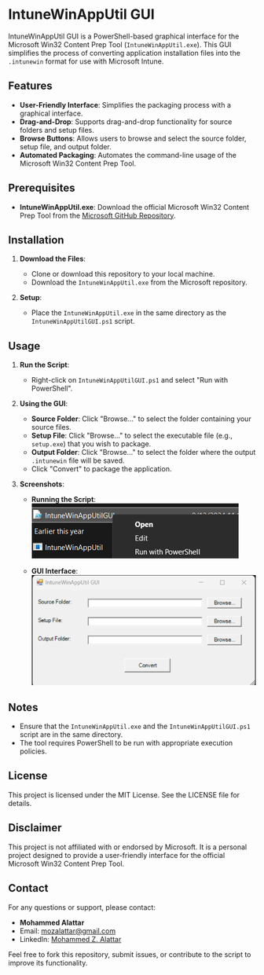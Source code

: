 
# IntuneWinAppUtil GUI

IntuneWinAppUtil GUI is a PowerShell-based graphical interface for the Microsoft Win32 Content Prep Tool (`IntuneWinAppUtil.exe`). This GUI simplifies the process of converting application installation files into the `.intunewin` format for use with Microsoft Intune.

## Features

- **User-Friendly Interface**: Simplifies the packaging process with a graphical interface.
- **Drag-and-Drop**: Supports drag-and-drop functionality for source folders and setup files.
- **Browse Buttons**: Allows users to browse and select the source folder, setup file, and output folder.
- **Automated Packaging**: Automates the command-line usage of the Microsoft Win32 Content Prep Tool.

## Prerequisites

- **IntuneWinAppUtil.exe**: Download the official Microsoft Win32 Content Prep Tool from the [Microsoft GitHub Repository](https://github.com/Microsoft/Microsoft-Win32-Content-Prep-Tool).

## Installation

1. **Download the Files**:
   - Clone or download this repository to your local machine.
   - Download the `IntuneWinAppUtil.exe` from the Microsoft repository.

2. **Setup**:
   - Place the `IntuneWinAppUtil.exe` in the same directory as the `IntuneWinAppUtilGUI.ps1` script.

## Usage

1. **Run the Script**:
   - Right-click on `IntuneWinAppUtilGUI.ps1` and select "Run with PowerShell".

2. **Using the GUI**:
   - **Source Folder**: Click "Browse..." to select the folder containing your source files.
   - **Setup File**: Click "Browse..." to select the executable file (e.g., `setup.exe`) that you wish to package.
   - **Output Folder**: Click "Browse..." to select the folder where the output `.intunewin` file will be saved.
   - Click "Convert" to package the application.

3. **Screenshots**:

   - **Running the Script**:
     ![Run with PowerShell](https://raw.githubusercontent.com/mozalattar/mozlattarscriptmaster/main/IntuneWinAppUtil-GUI/Running%20the%20Script.png)

   - **GUI Interface**:
     ![GUI Interface](https://raw.githubusercontent.com/mozalattar/mozlattarscriptmaster/main/IntuneWinAppUtil-GUI/GUI%20Interface.png)

## Notes

- Ensure that the `IntuneWinAppUtil.exe` and the `IntuneWinAppUtilGUI.ps1` script are in the same directory.
- The tool requires PowerShell to be run with appropriate execution policies.

## License

This project is licensed under the MIT License. See the LICENSE file for details.

## Disclaimer

This project is not affiliated with or endorsed by Microsoft. It is a personal project designed to provide a user-friendly interface for the official Microsoft Win32 Content Prep Tool.

## Contact

For any questions or support, please contact:
- **Mohammed Alattar**
- Email: [mozalattar@gmail.com](mailto:mozalattar@gmail.com)
- LinkedIn: [Mohammed Z. Alattar](https://www.linkedin.com/in/mohammed-z-alattar/)

Feel free to fork this repository, submit issues, or contribute to the script to improve its functionality.
